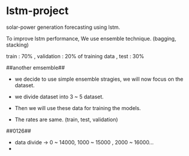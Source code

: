 # lstm-project


solar-power generation forecasting using lstm.

To improve lstm performance, We use ensemble technique. (bagging, stacking)

train : 70% , validation : 20% of training data , test : 30%

##another emsemble##

- we decide to use simple ensemble stragies, we will now focus on the dataset. 

- we divide dataset into 3 ~ 5 dataset. 

- Then we will use these data for training the models.

- The rates are same. (train, test, validation)


##0126##

- data divide -> 0 ~ 14000, 1000 ~ 15000 , 2000 ~ 16000...
-
